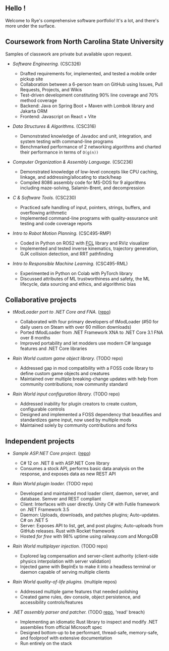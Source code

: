 ## Hello !
Welcome to Rye's comprehensive software portfolio! It's a lot, and there's more under the surface.

## Coursework from North Carolina State University
Samples of classwork are private but available upon request.

* *Software Engineering.* (CSC326)
  * Drafted requirements for, implemented, and tested a mobile order pickup site
  * Collaboration between a 6-person team on GitHub using Issues, Pull Requests, Projects, and Wikis
  * Test-driven development constituting 90% line coverage and 70% method coverage
  * Backend: Java on Spring Boot + Maven with Lombok library and Jakarta ORM
  * Frontend: Javascript on React + Vite

* *Data Structures & Algorithms.* (CSC316)
  * Demonstrated knowledge of Javadoc and unit, integration, and system testing with command-line programs
  * Benchmarked performance of 2 networking algorithms and charted their performance in terms of `O(g(n))`

* *Computer Organization & Assembly Language.* (CSC236)
  * Demonstrated knowledge of low-level concepts like CPU caching, linkage, and addressing/allocating to stack/heap
  * Compiled 8086 assembly code for MS-DOS for 9 algorithms including maze-solving, Salamin-Brent, and decompression

* *C & Software Tools.* (CSC230)
  * Practiced safe handling of input, pointers, strings, buffers, and overflowing arithmetic
  * Implemented command-line programs with quality-assurance unit testing and code coverage reports

* *Intro to Robot Motion Planning.* (CSC495-RMP)
  * Coded in Python on ROS2 with [FCL](https://pypi.org/project/python-fcl/) library and RViz visualizer
  * Implemented and tested inverse kinematics, trajectory generation, GJK collision detection, and RRT pathfinding

* *Intro to Responsible Machine Learning.* (CSC495-RML)
  * Experimented in Python on Colab with PyTorch library
  * Discussed attributes of ML trustworthiness and safety, the ML lifecycle, data sourcing and ethics, and algorithmic bias

## Collaborative projects
* *tModLoader port to .NET Core and FNA.* ([repo](https://github.com/tModLoader/tModLoader/pull/1086))
  * Collaborated with four primary developers of tModLoader (#50 for daily users on Steam with over 60 million downloads)
  * Ported tModLoader from .NET Framework XNA to .NET Core 3.1 FNA over 8 months
  * Improved portability and let modders use modern C# language features and .NET Core libraries
 
* *Rain World custom game object library.* (TODO repo)
  * Addressed gap in mod compatibility with a FOSS code library to define custom game objects and creatures
  * Maintained over multiple breaking-change updates with help from community contributions; now community standard
 
* *Rain World input configuration library.* (TODO repo)
  * Addressed inability for plugin creators to create custom, configurable controls
  * Designed and implemented a FOSS dependency that beautifies and standardizes game input, now used by multiple mods
  * Maintained solely by community contributions and forks

## Independent projects
* *Sample ASP.NET Core project.* ([repo](https://github.com/rye-pf/prometheus-assessment))
  * C# 12 on .NET 8 with ASP.NET Core library
  * Consumes a stock API, performs basic data analysis on the response, and exposes data as new REST API

* *Rain World plugin loader.* (TODO repo)
  * Developed and maintained mod loader client, daemon, server, and database. Semver and REST compliant
  * Client: Interfaces with user directly. Unity C# with Futile framework on .NET Framework 3.5
  * Daemon: Uploads, downloads, and patches plugins; Auto-updates. C# on .NET 5
  * Server: Exposes API to list, get, and post plugins; Auto-uploads from GitHub releases. Rust with Rocket framework
  * Hosted *for free* with 98% uptime using railway.com and MongoDB

* *Rain World multiplayer injection.* (TODO repo)
  * Explored lag compensation and server-client authority (client-side physics interpolation with server validation)
  * Injected game with BepInEx to make it into a headless terminal or daemon capable of serving multiple clients

* *Rain World quality-of-life plugins.* (multiple repos)
  * Addressed multiple game features that needed polishing
  * Created game rules, dev console, object persistence, and accessibility controls/features

* *.NET assembly parser and patcher.* (TODO [repo](https://github.com/Dual-Iron/oxil/tree/read), 'read' breach)
  * Implementing an idiomatic Rust library to inspect and modify .NET assemblies from official Microsoft spec
  * Designed bottom-up to be performant, thread-safe, memory-safe, and foolproof with extensive documentation
  * Run entirely on the stack

<!--
projects https://docs.google.com/document/d/1cPU6ozPMYfJz1ZZkQZQCYjD_Wg_1h71oSBGFBj_vXCY/edit?tab=t.0
RML https://drive.google.com/drive/folders/1hyRtcdDmmC9WBEOIVyvu5RqJDz3Hfj22

describe tech used for each
-->
